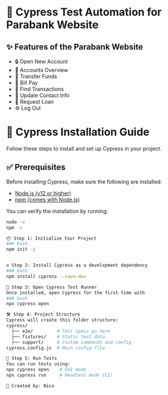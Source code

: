 # 🏦 Cypress Test Automation for Parabank Website

## ✨ Features of the Parabank Website
- 🔒 Open New Account
- 📱 Accounts Overview
- 💱 Transfer Funds
- 💸 Bill Pay
- 🔎 Find Transactions
- 🔢 Update Contact Info
- 🏦 Request Loan
- ⚙️ Log Out


# 🧪 Cypress Installation Guide

Follow these steps to install and set up Cypress in your project.

## ✅ Prerequisites

Before installing Cypress, make sure the following are installed:

- [Node.js (v12 or higher)](https://nodejs.org/en/download/)
- [npm (comes with Node.js)](https://docs.npmjs.com/downloading-and-installing-node-js-and-npm)

You can verify the installation by running:
```bash
node -v
npm -v

📦 Step 1: Initialize Your Project
### bash
npm init -y


⚒️ Step 2: Install Cypress as a development dependency
### bash
npm install cypress --save-dev

🧰 Step 3: Open Cypress Test Runner
Once installed, open Cypress for the first time with
### bash
npx cypress open

🛠 Step 4: Project Structure
Cypress will create this folder structure:
cypress/
  ├── e2e/         # Test specs go here
  ├── fixtures/    # Static test data
  ├── support/     # Custom commands and config
cypress.config.js  # Main config file

🧪 Step 5: Run Tests
You can run tests using:
npx cypress open    # GUI mode
npx cypress run     # Headless mode (CI)

💫 Created by: Nico



